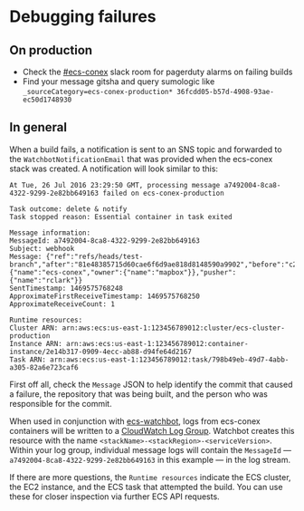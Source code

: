 # Debugging failures

## On production

- Check the [#ecs-conex](https://mapbox.slack.com/archives/ecs-conex) slack room for pagerduty alarms on failing builds
- Find your message gitsha and query sumologic like `_sourceCategory=ecs-conex-production* 36fcdd05-b57d-4908-93ae-ec50d1748930`

## In general

When a build fails, a notification is sent to an SNS topic and forwarded to the `WatchbotNotificationEmail` that was provided when the ecs-conex stack was created. A notification will look similar to this:

```
At Tue, 26 Jul 2016 23:29:50 GMT, processing message a7492004-8ca8-4322-9299-2e82bb649163 failed on ecs-conex-production

Task outcome: delete & notify
Task stopped reason: Essential container in task exited

Message information:
MessageId: a7492004-8ca8-4322-9299-2e82bb649163
Subject: webhook
Message: {"ref":"refs/heads/test-branch","after":"81e48385715d60cae6f6d9ae818d8148590a9902","before":"c2abf76a55709b2f5eb27eeb1c0d33d4408ea963","repository":{"name":"ecs-conex","owner":{"name":"mapbox"}},"pusher":{"name":"rclark"}}
SentTimestamp: 1469575768248
ApproximateFirstReceiveTimestamp: 1469575768250
ApproximateReceiveCount: 1

Runtime resources:
Cluster ARN: arn:aws:ecs:us-east-1:123456789012:cluster/ecs-cluster-production
Instance ARN: arn:aws:ecs:us-east-1:123456789012:container-instance/2e14b317-0909-4ecc-ab88-d94fe64d2167
Task ARN: arn:aws:ecs:us-east-1:123456789012:task/798b49eb-49d7-4abb-a305-82a6e723caf6
```

First off all, check the `Message` JSON to help identify the commit that caused a failure, the repository that was being built, and the person who was responsible for the commit.

When used in conjunction with [ecs-watchbot](https://github.com/mapbox/ecs-watchbot), logs from ecs-conex containers will be written to a [CloudWatch Log Group](http://docs.aws.amazon.com/AWSCloudFormation/latest/UserGuide/aws-resource-logs-loggroup.html). Watchbot creates this resource with the name `<stackName>-<stackRegion>-<serviceVersion>`. Within your log group, individual message logs will contain the `MessageId` — `a7492004-8ca8-4322-9299-2e82bb649163` in this example — in the log stream.

If there are more questions, the `Runtime resources` indicate the ECS cluster, the EC2 instance, and the ECS task that attempted the build. You can use these for closer inspection via further ECS API requests.
